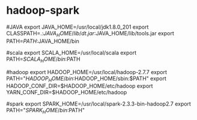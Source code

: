 # hadoop-spark

#JAVA
export JAVA_HOME=/usr/local/jdk1.8.0_201
export CLASSPATH=.:$JAVA_HOME/lib/dt.jar:$JAVA_HOME/lib/tools.jar
export PATH=$PATH:$JAVA_HOME/bin

#scala
export SCALA_HOME=/usr/local/scala
export PATH=$SCALA_HOME/bin:$PATH

#hadoop
export HADOOP_HOME=/usr/local/hadoop-2.7.7
export PATH="$HADOOP_HOME/bin:$HADOOP_HOME/sbin:$PATH"
export HADOOP_CONF_DIR=$HADOOP_HOME/etc/hadoop
export YARN_CONF_DIR=$HADOOP_HOME/etc/hadoop

#spark
export SPARK_HOME=/usr/local/spark-2.3.3-bin-hadoop2.7
export PATH="$SPARK_HOME/bin:$PATH"
